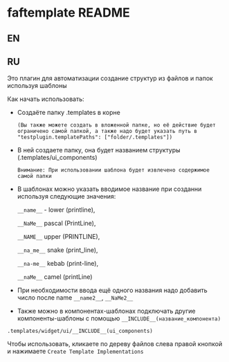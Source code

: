# faftemplate README

## EN

## RU

Это плагин для автоматизации создание структур из файлов и папок используя шаблоны

Как начать использовать:

- Создаёте папку .templates в корне

  `(Вы также можете создать в вложенной папке, но её действие будет ограничено самой папкой, а также надо будет указать путь в "testplugin.templatePaths": ["folder/.templates"])`

- В ней создаете папку, она будет названием структуры (.templates/ui_components)

  `Внимание: При использовании шаблона будет извлечено содержимое самой папки`

- В шаблонах можно указать вводимое название при созданни используя следующие значения:

  `__name__` - lower (printline),

  `__NaMe__` pascal (PrintLine),

  `__NAME__` upper (PRINTLINE),

  `__na_me__` snake (print_line),

  `__na-me__` kebab (print-line),

  `__naMe__` camel (printLine)

- При необходимости ввода ещё одного названия надо добавить число после name
  `__name2__`, `__NaMe2__`

- Также можно в компонентах-шаблонах подключать другие компоненты-шаблоны с помощью `__INCLUDE__(название_компонента)`

`.templates/widget/ui/__INCLUDE__(ui_components)`

Чтобы использовать, кликаете по дереву файлов слева правой кнопкой и нажимаете
`Create Template Implementations`

<!-- ## Features

## Requirements

## Extension Settings

## Known Issues

## Release Notes

### 1.0.0

Initial release of ...

### 1.0.1

Fixed issue #.

### 1.1.0

Added features X, Y, and Z.

---

## Following extension guidelines

## Working with Markdown

## For more information -->
